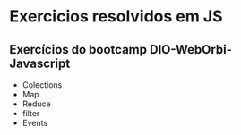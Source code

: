 # Exercicios resolvidos em JS
## Exercícios do bootcamp DIO-WebOrbi-Javascript

- Colections
- Map
- Reduce
- filter
- Events
